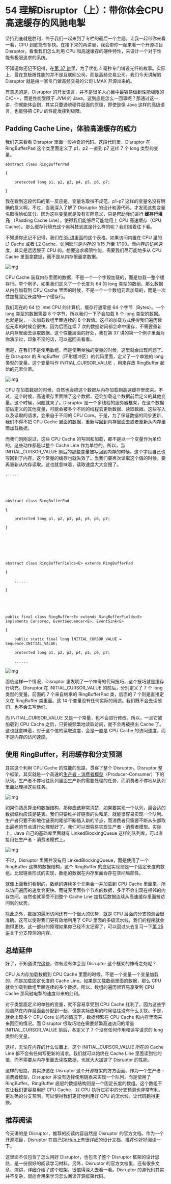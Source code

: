 54 理解Disruptor（上）：带你体会CPU高速缓存的风驰电掣
==================================

坚持到底就是胜利，终于我们一起来到了专栏的最后一个主题。让我一起带你来看一看，CPU 到底能有多快。在接下来的两讲里，我会带你一起来看一个开源项目 Disruptor。看看我们怎么利用 CPU 和高速缓存的硬件特性，来设计一个对于性能有极限追求的系统。

不知道你还记不记得，在[第 37 讲](https://time.geekbang.org/column/article/107477)里，为了优化 4 毫秒专门铺设光纤的故事。实际上，最在意极限性能的并不是互联网公司，而是高频交易公司。我们今天讲解的 Disruptor 就是由一家专门做高频交易的公司 LMAX 开源出来的。

有意思的是，Disruptor 的开发语言，并不是很多人心目中最容易做到性能极限的 C/C++，而是性能受限于 JVM 的 Java。这到底是怎么一回事呢？那通过这一讲，你就能体会到，其实只要通晓硬件层面的原理，即使是像 Java 这样的高级语言，也能够把 CPU 的性能发挥到极限。

Padding Cache Line，体验高速缓存的威力
----------------------------

我们先来看看 Disruptor 里面一段神奇的代码。这段代码里，Disruptor 在 RingBufferPad 这个类里面定义了 p1，p2 一直到 p7 这样 7 个 long 类型的变量。

```
abstract class RingBufferPad

{

    protected long p1, p2, p3, p4, p5, p6, p7;

}

```

我在看到这段代码的第一反应是，变量名取得不规范，p1-p7 这样的变量名没有明确的意义啊。不过，当我深入了解了 Disruptor 的设计和源代码，才发现这些变量名取得恰如其分。因为这些变量就是没有实际意义，只是帮助我们进行 **缓存行填充** （Padding Cache Line），使得我们能够尽可能地用上 CPU 高速缓存（CPU Cache）。那么缓存行填充这个黑科技到底是什么样的呢？我们接着往下看。

不知道你还记不记得，我们在[35 讲](https://time.geekbang.org/column/article/107422)里面的这个表格。如果访问内置在 CPU 里的 L1 Cache 或者 L2 Cache，访问延时是内存的 1/15 乃至 1/100。而内存的访问速度，其实是远远慢于 CPU 的。想要追求极限性能，需要我们尽可能地多从 CPU Cache 里面拿数据，而不是从内存里面拿数据。

![img](assets/d39b0f2b3962d646133d450541fb75a6.png)

CPU Cache 装载内存里面的数据，不是一个一个字段加载的，而是加载一整个缓存行。举个例子，如果我们定义了一个长度为 64 的 long 类型的数组。那么数据从内存加载到 CPU Cache 里面的时候，不是一个一个数组元素加载的，而是一次性加载固定长度的一个缓存行。

我们现在的 64 位 Intel CPU 的计算机，缓存行通常是 64 个字节（Bytes）。一个 long 类型的数据需要 8 个字节，所以我们一下子会加载 8 个 long 类型的数据。也就是说，一次加载数组里面连续的 8 个数值。这样的加载方式使得我们遍历数组元素的时候会很快。因为后面连续 7 次的数据访问都会命中缓存，不需要重新从内存里面去读取数据。这个性能层面的好处，我在第 37 讲的第一个例子里面为你演示过，印象不深的话，可以返回去看看。

但是，在我们不是使用数组，而是使用单独的变量的时候，这里就会出现问题了。在 Disruptor 的 RingBuffer（环形缓冲区）的代码里面，定义了一个单独的 long 类型的变量。这个变量叫作 INITIAL\_CURSOR\_VALUE ，用来存放 RingBuffer 起始的元素位置。

![img](assets/23adbbc656243ce85fdb8c7fab42ecf6.jpeg)

CPU 在加载数据的时候，自然也会把这个数据从内存加载到高速缓存里面来。不过，这个时候，高速缓存里面除了这个数据，还会加载这个数据前后定义的其他变量。这个时候，问题就来了。Disruptor 是一个多线程的服务器框架，在这个数据前后定义的其他变量，可能会被多个不同的线程去更新数据、读取数据。这些写入以及读取的请求，会来自于不同的 CPU Core。于是，为了保证数据的同步更新，我们不得不把 CPU Cache 里面的数据，重新写回到内存里面去或者重新从内存里面加载数据。

而我们刚刚说过，这些 CPU Cache 的写回和加载，都不是以一个变量作为单位的。这些动作都是以整个 Cache Line 作为单位的。所以，当 INITIAL\_CURSOR\_VALUE 前后的那些变量被写回到内存的时候，这个字段自己也写回到了内存，这个常量的缓存也就失效了。当我们要再次读取这个值的时候，要再重新从内存读取。这也就意味着，读取速度大大变慢了。

```
......

 

 

abstract class RingBufferPad

{

    protected long p1, p2, p3, p4, p5, p6, p7;

}

 

 

 

abstract class RingBufferFields<E> extends RingBufferPad

{

    ......

}

 

 

public final class RingBuffer<E> extends RingBufferFields<E> implements Cursored, EventSequencer<E>, EventSink<E>

{

    public static final long INITIAL_CURSOR_VALUE = Sequence.INITIAL_VALUE;

    protected long p1, p2, p3, p4, p5, p6, p7;

    ......

```

![img](assets/f416c28317e71975513b49d05875ab98.jpeg)

面临这样一个情况，Disruptor 里发明了一个神奇的代码技巧，这个技巧就是缓存行填充。Disruptor 在 INITIAL\_CURSOR\_VALUE 的前后，分别定义了 7 个 long 类型的变量。前面的 7 个来自继承的 RingBufferPad 类，后面的 7 个则是直接定义在 RingBuffer 类里面。这 14 个变量没有任何实际的用途。我们既不会去读他们，也不会去写他们。

而 INITIAL\_CURSOR\_VALUE 又是一个常量，也不会进行修改。所以，一旦它被加载到 CPU Cache 之后，只要被频繁地读取访问，就不会再被换出 Cache 了。这也就意味着，对于这个值的读取速度，会是一直是 CPU Cache 的访问速度，而不是内存的访问速度。

使用 RingBuffer，利用缓存和分支预测
-----------------------

其实这个利用 CPU Cache 的性能的思路，贯穿了整个 Disruptor。Disruptor 整个框架，其实就是一个高速的[生产者 - 消费者模型](https://en.wikipedia.org/wiki/Producer–consumer_problem)（Producer-Consumer）下的队列。生产者不停地往队列里面生产新的需要处理的任务，而消费者不停地从队列里面处理掉这些任务。

![img](assets/659082942118e7c69eb3807b00f5f556.jpeg)

如果你熟悉算法和数据结构，那你应该非常清楚，如果要实现一个队列，最合适的数据结构应该是链表。我们只要维护好链表的头和尾，就能很容易实现一个队列。生产者只要不断地往链表的尾部不断插入新的节点，而消费者只需要不断从头部取出最老的节点进行处理就好了。我们可以很容易实现生产者 - 消费者模型。实际上，Java 自己的基础库里面就有 LinkedBlockingQueue 这样的队列库，可以直接用在生产者 - 消费者模式上。

![img](assets/45d4c7c8b0cb1f056684199e39660f0e.jpeg)

不过，Disruptor 里面并没有用 LinkedBlockingQueue，而是使用了一个 RingBuffer 这样的数据结构，这个 RingBuffer 的底层实现则是一个固定长度的数组。比起链表形式的实现，数组的数据在内存里面会存在空间局部性。

就像上面我们看到的，数组的连续多个元素会一并加载到 CPU Cache 里面来，所以访问遍历的速度会更快。而链表里面各个节点的数据，多半不会出现在相邻的内存空间，自然也就享受不到整个 Cache Line 加载后数据连续从高速缓存里面被访问到的优势。

除此之外，数据的遍历访问还有一个很大的优势，就是 CPU 层面的分支预测会很准确。这可以使得我们更有效地利用了 CPU 里面的多级流水线，我们的程序就会跑得更快。这一部分的原理如果你已经不太记得了，可以回过头去复习一下[第 25 讲](https://time.geekbang.org/column/article/102166)关于分支预测的内容。

总结延伸
----

好了，不知道讲完这些，你有没有体会到 Disruptor 这个框架的神奇之处呢？

CPU 从内存加载数据到 CPU Cache 里面的时候，不是一个变量一个变量加载的，而是加载固定长度的 Cache Line。如果是加载数组里面的数据，那么 CPU 就会加载到数组里面连续的多个数据。所以，数组的遍历很容易享受到 CPU Cache 那风驰电掣的速度带来的红利。

对于类里面定义的单独的变量，就不容易享受到 CPU Cache 红利了。因为这些字段虽然在内存层面会分配到一起，但是实际应用的时候往往没有什么关联。于是，就会出现多个 CPU Core 访问的情况下，数据频繁在 CPU Cache 和内存里面来来回回的情况。而 Disruptor 很取巧地在需要频繁高速访问的常量 INITIAL\_CURSOR\_VALUE 前后，各定义了 7 个没有任何作用和读写请求的 long 类型的变量。

这样，无论在内存的什么位置上，这个 INITIAL\_CURSOR\_VALUE 所在的 Cache Line 都不会有任何写更新的请求。我们就可以始终在 Cache Line 里面读到它的值，而不需要从内存里面去读取数据，也就大大加速了 Disruptor 的性能。

这样的思路，其实渗透在 Disruptor 这个开源框架的方方面面。作为一个生产者 - 消费者模型，Disruptor 并没有选择使用链表来实现一个队列，而是使用了 RingBuffer。RingBuffer 底层的数据结构则是一个固定长度的数组。这个数组不仅让我们更容易用好 CPU Cache，对 CPU 执行过程中的分支预测也非常有利。更准确的分支预测，可以使得我们更好地利用好 CPU 的流水线，让代码跑得更快。

推荐阅读
----

今天讲的是 Disruptor，推荐的阅读内容自然是 Disruptor 的官方文档。作为一个开源项目，Disruptor 在自己[GitHub](https://github.com/LMAX-Exchange/disruptor/wiki/Introduction)上有很详细的设计文档，推荐你好好阅读一下。

这里面不仅包含了怎么用好 Disruptor，也包含了整个 Disruptor 框架的设计思路，是一份很好的阅读学习材料。另外，Disruptor 的官方文档里，还有很多文章、演讲，详细介绍了这个框架，很值得深入去看一看。Disruptor 的源代码其实并不复杂，很适合用来学习怎么阅读开源框架代码。
